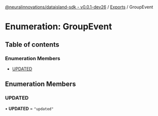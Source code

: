 [@neuralinnovations/dataisland-sdk - v0.0.1-dev26](../../README.md) / [Exports](../modules.md) / GroupEvent

# Enumeration: GroupEvent

## Table of contents

### Enumeration Members

- [UPDATED](GroupEvent.md#updated)

## Enumeration Members

### UPDATED

• **UPDATED** = ``"updated"``
